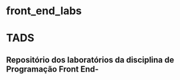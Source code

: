 # front_end_labs
<h1>TADS</h1>
<h2>Repositório dos laboratórios da disciplina de Programação Front End-</h2>
